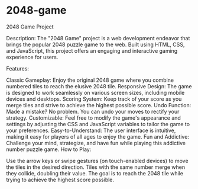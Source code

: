 # 2048-game
2048 Game Project

Description:
The "2048 Game" project is a web development endeavor that brings the popular 2048 puzzle game to the web. Built using HTML, CSS, and JavaScript, this project offers an engaging and interactive gaming experience for users.

Features:

Classic Gameplay: Enjoy the original 2048 game where you combine numbered tiles to reach the elusive 2048 tile.
Responsive Design: The game is designed to work seamlessly on various screen sizes, including mobile devices and desktops.
Scoring System: Keep track of your score as you merge tiles and strive to achieve the highest possible score.
Undo Function: Made a mistake? No problem. You can undo your moves to rectify your strategy.
Customizable: Feel free to modify the game's appearance and settings by adjusting the CSS and JavaScript variables to tailor the game to your preferences.
Easy-to-Understand: The user interface is intuitive, making it easy for players of all ages to enjoy the game.
Fun and Addictive: Challenge your mind, strategize, and have fun while playing this addictive number puzzle game.
How to Play:

Use the arrow keys or swipe gestures (on touch-enabled devices) to move the tiles in the desired direction.
Tiles with the same number merge when they collide, doubling their value.
The goal is to reach the 2048 tile while trying to achieve the highest score possible.
